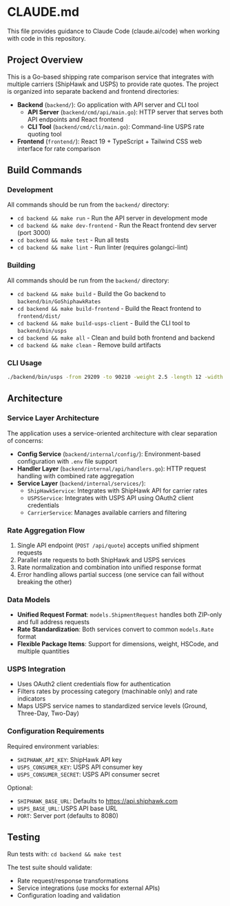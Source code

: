 # CLAUDE.md

This file provides guidance to Claude Code (claude.ai/code) when working with code in this repository.

## Project Overview

This is a Go-based shipping rate comparison service that integrates with multiple carriers (ShipHawk and USPS) to provide rate quotes. The project is organized into separate backend and frontend directories:

- **Backend** (`backend/`): Go application with API server and CLI tool
  - **API Server** (`backend/cmd/api/main.go`): HTTP server that serves both API endpoints and React frontend
  - **CLI Tool** (`backend/cmd/cli/main.go`): Command-line USPS rate quoting tool
- **Frontend** (`frontend/`): React 19 + TypeScript + Tailwind CSS web interface for rate comparison

## Build Commands

### Development
All commands should be run from the `backend/` directory:
- `cd backend && make run` - Run the API server in development mode
- `cd backend && make dev-frontend` - Run the React frontend dev server (port 3000)
- `cd backend && make test` - Run all tests
- `cd backend && make lint` - Run linter (requires golangci-lint)

### Building
All commands should be run from the `backend/` directory:
- `cd backend && make build` - Build the Go backend to `backend/bin/GoShiphawkRates`
- `cd backend && make build-frontend` - Build the React frontend to `frontend/dist/`
- `cd backend && make build-usps-client` - Build the CLI tool to `backend/bin/usps`
- `cd backend && make all` - Clean and build both frontend and backend
- `cd backend && make clean` - Remove build artifacts

### CLI Usage
```bash
./backend/bin/usps -from 29209 -to 90210 -weight 2.5 -length 12 -width 8 -height 6 -verbose
```

## Architecture

### Service Layer Architecture
The application uses a service-oriented architecture with clear separation of concerns:

- **Config Service** (`backend/internal/config/`): Environment-based configuration with `.env` file support
- **Handler Layer** (`backend/internal/api/handlers.go`): HTTP request handling with combined rate aggregation
- **Service Layer** (`backend/internal/services/`):
  - `ShipHawkService`: Integrates with ShipHawk API for carrier rates
  - `USPSService`: Integrates with USPS API using OAuth2 client credentials
  - `CarrierService`: Manages available carriers and filtering

### Rate Aggregation Flow
1. Single API endpoint (`POST /api/quote`) accepts unified shipment requests
2. Parallel rate requests to both ShipHawk and USPS services
3. Rate normalization and combination into unified response format
4. Error handling allows partial success (one service can fail without breaking the other)

### Data Models
- **Unified Request Format**: `models.ShipmentRequest` handles both ZIP-only and full address requests
- **Rate Standardization**: Both services convert to common `models.Rate` format
- **Flexible Package Items**: Support for dimensions, weight, HSCode, and multiple quantities

### USPS Integration
- Uses OAuth2 client credentials flow for authentication
- Filters rates by processing category (machinable only) and rate indicators
- Maps USPS service names to standardized service levels (Ground, Three-Day, Two-Day)

### Configuration Requirements
Required environment variables:
- `SHIPHAWK_API_KEY`: ShipHawk API key
- `USPS_CONSUMER_KEY`: USPS API consumer key  
- `USPS_CONSUMER_SECRET`: USPS API consumer secret

Optional:
- `SHIPHAWK_BASE_URL`: Defaults to https://api.shiphawk.com
- `USPS_BASE_URL`: USPS API base URL
- `PORT`: Server port (defaults to 8080)

## Testing

Run tests with: `cd backend && make test`

The test suite should validate:
- Rate request/response transformations
- Service integrations (use mocks for external APIs)
- Configuration loading and validation
